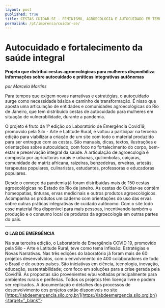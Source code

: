 ```yaml
---
layout: post
published: true
title: CESTAS CUIDAR-SE - FEMINISMO, AGROECOLOGIA E AUTOCUIDADO EM TEMPOS DE REINVENÇÃO
permalink: /pt/imprensa/cuidar-se/
---
```



# Autocuidado e fortalecimento da saúde integral
**Projeto que distribui cestas agroecológicas para mulheres disponibiliza informações sobre autocuidado e práticas integrativas autônomas**

*por Marcela Martins*

Para tempos que exigem novas narrativas e estratégias, o autocuidado surge como necessidade básica e caminho de transformação. É nisso que aposta uma articulação de entidades e comunidades agroecológicas do Rio de Janeiro, que tem distribuído cestas de autocuidado para mulheres em situação de vulnerabilidade, durante a pandemia. 

O projeto é fruto da 1º edição do Laboratório de Emergência Covid19, promovido pela Silo - Arte e Latitude Rural, e voltou a participar na terceira edição para viabilizar a criação de um site com todo o material produzido para ser entregue com as cestas. São manuais, dicas, textos, ilustrações e orientações sobre autocuidado, com foco no fortalecimento do corpo, bem-estar e preservação integral da saúde. A articulação de agroecologia é composta por agricultoras rurais e urbanas, quilombolas, caiçaras, comunidade de matriz africana, raizeiras, benzedeiras, erveiras, artesãs, terapeutas populares, culinaristas, estudantes, professoras e educadoras populares. 

Desde o começo da pandemia já foram distribuídas mais de 150 cestas agroecológicas no Estado do Rio de janeiro. As cestas do Cuidar-se contém homeopatias, tinturas, ervas medicinais e outros produtos agroecológicos. Acompanha os produtos um caderno com orientações do uso das ervas sobre outras práticas integrativas de cuidado autônomo. Com o site todo esse material fica disponível para mais pessoas, incentivando também a produção e o consumo local de produtos da agroecologia em outras partes do país. 

 
---

**O LAB DE EMERGÊNCIA**


Na sua terceira edição, o Laboratório de Emergência COVID 19, promovido pela Silo - Arte e Latitude Rural, teve como tema Inflexão: Estratégias e Novas Narrativas. Nas três edições do laboratório já foram mais de 60 projetos desenvolvidos, com o envolvimento de 400 colaboradores de todo o Brasil e de outros países. São iniciativas em ciência, tecnologia, inovação, educação, sustentabilidade; com foco em soluções para a crise gerada pela Covid19. As propostas são provenientes e/ou voltadas principalmente para ambientes rurais e periferias. Todos os projetos têm licença livre e podem ser replicados. A documentação e detalhes dos processos de desenvolvimento dos projetos estão disponíveis no site [https://labdeemergencia.silo.org.br/](https://labdeemergencia.silo.org.br/){:target="_blank"}